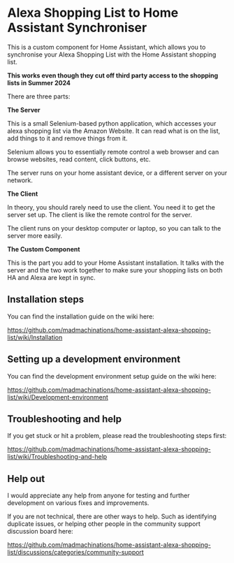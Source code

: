 # Alexa Shopping List to Home Assistant Synchroniser

This is a custom component for Home Assistant, which allows you to synchronise your Alexa Shopping List with the Home Assistant shopping list.

**This works even though they cut off third party access to the shopping lists in Summer 2024**

There are three parts:

**The Server**

This is a small Selenium-based python application, which accesses your alexa shopping list via the Amazon Website. It can read what is on the list, add things to it and remove things from it.

Selenium allows you to essentially remote control a web browser and can browse websites, read content, click buttons, etc.

The server runs on your home assistant device, or a different server on your network.

**The Client**

In theory, you should rarely need to use the client. You need it to get the server set up. The client is like the remote control for the server.

The client runs on your desktop computer or laptop, so you can talk to the server more easily.

**The Custom Component**

This is the part you add to your Home Assistant installation. It talks with the server and the two work together to make sure your shopping lists on both HA and Alexa are kept in sync.


## Installation steps

You can find the installation guide on the wiki here:

https://github.com/madmachinations/home-assistant-alexa-shopping-list/wiki/Installation

## Setting up a development environment

You can find the development environment setup guide on the wiki here:

https://github.com/madmachinations/home-assistant-alexa-shopping-list/wiki/Development-environment

## Troubleshooting and help

If you get stuck or hit a problem, please read the troubleshooting steps first:

https://github.com/madmachinations/home-assistant-alexa-shopping-list/wiki/Troubleshooting-and-help


## Help out

I would appreciate any help from anyone for testing and further development on various fixes and improvements.

If you are not technical, there are other ways to help. Such as identifying duplicate issues, or helping other people in the community support discussion board here:

https://github.com/madmachinations/home-assistant-alexa-shopping-list/discussions/categories/community-support
